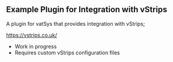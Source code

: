 ## Example Plugin for Integration with vStrips 

A plugin for vatSys that provides integration with vStrips;

https://vstrips.co.uk/

- Work in progress
- Requires custom vStrips configuration files
